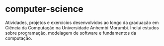 # computer-science
Atividades, projetos e exercícios desenvolvidos ao longo da graduação em Ciência da Computação na Universidade Anhembi Morumbi. Inclui estudos sobre programação, modelagem de software e fundamentos da computação.
